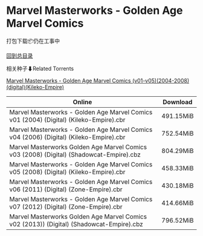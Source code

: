 # Marvel Masterworks - Golden Age Marvel Comics

打包下载📦仍在工事中

[回到总目录](/Catalogs.md)







相关种子⬇Related Torrents

[Marvel Masterworks - Golden Age Marvel Comics (v01-v05)(2004-2008)(digital)(Kileko-Empire)](https://github.com/alicewish/markdown/blob/master/torrent/Marvel-Masterworks---Golden-Age-Marvel-Comics--v01-v05--2004-2008--digital--Kileko-Empire.md)

Online | Download
--- | ---
Marvel Masterworks - Golden Age Marvel Comics v01 (2004) (Digital) (Kileko-Empire).cbr | 491.15MiB
Marvel Masterworks - Golden Age Marvel Comics v04 (2006) (Digital) (Kileko-Empire).cbr | 752.54MiB
Marvel Masterworks Golden Age Marvel Comics v03 (2008) (Digital) (Shadowcat-Empire).cbz | 804.29MiB
Marvel Masterworks - Golden Age Marvel Comics v05 (2008) (Digital) (Kileko-Empire).cbr | 458.33MiB
Marvel Masterworks - Golden Age Marvel Comics v06 (2011) (Digital) (Zone-Empire).cbr | 430.18MiB
Marvel Masterworks - Golden Age Marvel Comics v07 (2012) (Digital) (Zone-Empire).cbr | 414.66MiB
Marvel Masterworks Golden Age Marvel Comics v02 (2013)) (Digital) (Shadowcat-Empire).cbz | 796.52MiB